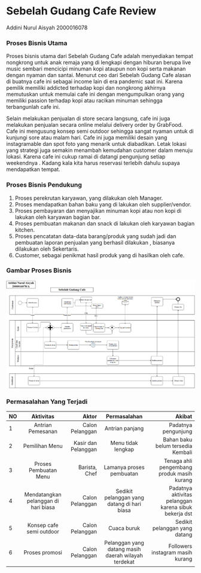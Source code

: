 # Sebelah Gudang Cafe Review

Addini Nurul Aisyah 2000016078

### Proses Bisnis Utama

Proses bisnis utama dari Sebelah Gudang Cafe adalah menyediakan tempat nongkrong untuk anak remaja yang di lengkapi dengan hiburan berupa live music sembari mencicipi minuman kopi ataupun non kopi serta makanan dengan nyaman dan santai. Menurut ceo dari Sebelah Gudang Cafe alasan di buatnya cafe ini sebagai income lain di era pandemic saat ini. Karena pemilik memiliki addicted terhadap kopi dan nongkrong akhirnya memutuskan untuk memulai cafe ini dengan mengumpulkan orang yang memiliki passion terhadap kopi atau racikan minuman sehingga terbangunlah cafe ini.

Selain melakukan penjualan di store secara langsung, cafe ini juga melakukan penjualan secara online melalui delivery order by GrabFood. Cafe ini mengusung konsep semi outdoor sehingga sangat nyaman untuk di kunjungi sore atau malam hari. Cafe ini juga memiliki desain yang instagramable dan spot foto yang menarik untuk diabadikan. Letak lokasi yang strategi juga semakin menambah kemudahan customer dalam menuju lokasi. Karena cafe ini cukup ramai di datangi pengunjung setiap weekendnya . Kadang kala kita harus reservasi terlebih dahulu supaya mendapatkan tempat.

### Proses Bisnis Pendukung

1. Proses perekrutan karyawan, yang dilakukan oleh Manager.
2. Proses mendapatkan bahan baku yang di lakukan oleh supplier/vendor.
3. Proses pembayaran dan menyajikan minuman kopi atau non kopi di lakukan oleh karyawan bagian bar.
4. Proses pembuatan makanan dan snack di lakukan oleh karyawan bagian kitchen.
5. Proses pencatatan data-data barang/produk yang sudah jadi dan pembuatan laporan penjualan yang berhasil dilakukan , biasanya dilakukan oleh Sekertaris.
6. Customer, sebagai penikmat hasil produk yang di hasilkan oleh cafe.

### Gambar Proses Bisnis

![UTS](https://raw.githubusercontent.com/addinii/tekweb2022/main/img/UTS.png)

### Permasalahan Yang Terjadi

| NO  |              Aktivitas               |               Aktor |                    Permasalahan                     |                                                Akibat |
| --- | :----------------------------------: | ------------------: | :-------------------------------------------------: | ----------------------------------------------------: |
| 1   |          Antrian Pemesanan           |     Calon Pelanggan |                   Antrian panjang                   |                                   Padatnya pengunjung |
| 2   |            Pemilihan Menu            | Kasir dan Pelanggan |                 Menu tidak lengkap                  |                     Bahan baku belum tersedia Kembali |
| 3   |        Proses Pembuatan Menu         |       Barista, Chef |              Lamanya proses pembuatan               |            Tenaga ahli pengembang produk masih kurang |
| 4   | Mendatangkan pelanggan di hari biasa |     Calon Pelanggan |     Sedikit pelanggan yang datang di hari biasa     | Padatnya aktivitas pelanggan karena sibuk bekerja dst |
| 5   |       Konsep cafe semi outdoor       |     Calon Pelanggan |                     Cuaca buruk                     |                         Sedikit pelanggan yang datang |
| 6   |            Proses promosi            |     Calon Pelanggan | Pelanggan yang datang masih daerah wilayah terdekat |                      Followers instagram masih kurang |
